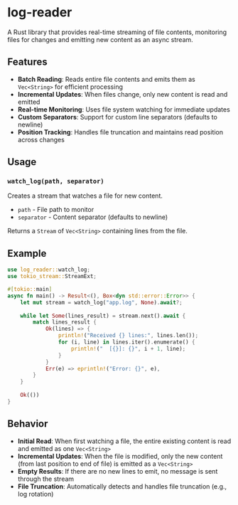 # log-reader

A Rust library that provides real-time streaming of file contents, monitoring files for changes and emitting new content as an async stream.

## Features

- **Batch Reading**: Reads entire file contents and emits them as `Vec<String>` for efficient processing
- **Incremental Updates**: When files change, only new content is read and emitted
- **Real-time Monitoring**: Uses file system watching for immediate updates
- **Custom Separators**: Support for custom line separators (defaults to newline)
- **Position Tracking**: Handles file truncation and maintains read position across changes

## Usage

### `watch_log(path, separator)`

Creates a stream that watches a file for new content.

- `path` - File path to monitor
- `separator` - Content separator (defaults to newline)

Returns a `Stream` of `Vec<String>` containing lines from the file.

## Example

```rust
use log_reader::watch_log;
use tokio_stream::StreamExt;

#[tokio::main]
async fn main() -> Result<(), Box<dyn std::error::Error>> {
    let mut stream = watch_log("app.log", None).await?;
    
    while let Some(lines_result) = stream.next().await {
        match lines_result {
            Ok(lines) => {
                println!("Received {} lines:", lines.len());
                for (i, line) in lines.iter().enumerate() {
                    println!("  [{}]: {}", i + 1, line);
                }
            }
            Err(e) => eprintln!("Error: {}", e),
        }
    }
    
    Ok(())
}
```

## Behavior

- **Initial Read**: When first watching a file, the entire existing content is read and emitted as one `Vec<String>`
- **Incremental Updates**: When the file is modified, only the new content (from last position to end of file) is emitted as a `Vec<String>`
- **Empty Results**: If there are no new lines to emit, no message is sent through the stream
- **File Truncation**: Automatically detects and handles file truncation (e.g., log rotation)
